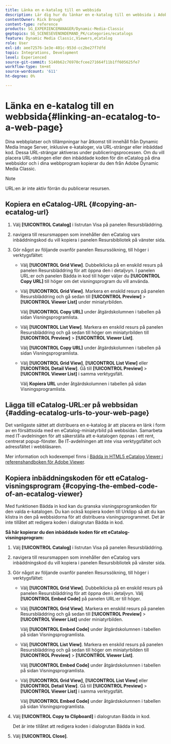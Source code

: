 ```yaml
---
title: Länka en e-katalog till en webbsida
description: Lär dig hur du länkar en e-katalog till en webbsida i Adobe Dynamic Media Classic.
contentOwner: Rick Brough
content-type: reference
products: SG_EXPERIENCEMANAGER/Dynamic-Media-Classic
geptopics: SG_SCENESEVENONDEMAND_PK/categories/ecatalogs
feature: Dynamic Media Classic,Viewers,eCatalog
role: User
exl-id: aee72576-1e3e-401c-953d-cc2be27f7dfd
topic: Integrations, Development
level: Experienced
source-git-commit: 5140b62c76970cfcee271664f11b1ff605625fe7
workflow-type: tm+mt
source-wordcount: '611'
ht-degree: 0%

---
```


# Länka en e-katalog till en webbsida{#linking-an-ecatalog-to-a-web-page}

Dina webbplatser och tillämpningar har åtkomst till innehåll från Dynamic Media Image Server, inklusive e-kataloger, via URL-strängar eller inbäddad kod. Dessa URL-strängar aktiveras under publiceringsprocessen. Om du vill placera URL-strängen eller den inbäddade koden för din eCatalog på dina webbsidor och i dina webbprogram kopierar du den från Adobe Dynamic Media Classic.

>[!NOTE]
>
>URL:en är inte aktiv förrän du publicerar resursen.

## Kopiera en eCatalog-URL {#copying-an-ecatalog-url}

1. Välj **[!UICONTROL Catalog]** i listrutan Visa på panelen Resursbläddring.
1. navigera till resursmappen som innehåller den eCatalog vars inbäddningskod du vill kopiera i panelen Resursbibliotek på vänster sida.
1. Gör något av följande ovanför panelen Resurssökning, till höger i verktygsfältet:

   * Välj **[!UICONTROL Grid View]**. Dubbelklicka på en enskild resurs på panelen Resursbläddring för att öppna den i detaljvyn. I panelen URL:er och panelen Bädda in kod till höger väljer du **[!UICONTROL Copy URL]** till höger om det visningsprogram du vill använda.
   * Välj **[!UICONTROL Grid View]**. Markera en enskild resurs på panelen Resursbläddring och gå sedan till **[!UICONTROL Preview]** > **[!UICONTROL Viewer List]** under miniatyrbilden.

     Välj **[!UICONTROL Copy URL]** under åtgärdskolumnen i tabellen på sidan Visningsprogramlista.

   * Välj **[!UICONTROL List View]**. Markera en enskild resurs på panelen Resursbläddring och gå sedan till höger om miniatyrbilden till **[!UICONTROL Preview]** > **[!UICONTROL Viewer List]**.

     Välj **[!UICONTROL Copy URL]** under åtgärdskolumnen i tabellen på sidan Visningsprogramlista.

   * Välj **[!UICONTROL Grid View]**, **[!UICONTROL List View]** eller **[!UICONTROL Detail View]**. Gå till **[!UICONTROL Preview]** > **[!UICONTROL Viewer List]** i samma verktygsfält.

     Välj **Kopiera URL** under åtgärdskolumnen i tabellen på sidan Visningsprogramlista.

## Lägga till eCatalog-URL:er på webbsidan {#adding-ecatalog-urls-to-your-web-page}

Det vanligaste sättet att distribuera en e-katalog är att placera en länk i form av en försättssida med en eCatalog-miniatyrbild på webbsidan. Samarbeta med IT-avdelningen för att säkerställa att e-katalogen öppnas i ett rent, centrerat popup-fönster. Be IT-avdelningen att inte visa verktygsfältet och adressfältet i webbläsaren.

Mer information och kodexempel finns i [Bädda in HTML5 eCatalog Viewer i referenshandboken för Adobe Viewer](https://experienceleague.adobe.com/en/docs/dynamic-media-developer-resources/library/viewers-aem-assets-dmc/ecatalog/c-html5-20-ecatalog-viewer-about#section-e1c3106f5b3e445d9b95be337c2f94e2).

## Kopiera inbäddningskoden för ett eCatalog-visningsprogram {#copying-the-embed-code-of-an-ecatalog-viewer}

Med funktionen Bädda in kod kan du granska visningsprogramkoden för den valda e-katalogen. Du kan också kopiera koden till Urklipp så att du kan klistra in den på webbsidorna för att distribuera visningsprogrammet. Det är inte tillåtet att redigera koden i dialogrutan Bädda in kod.

**Så här kopierar du den inbäddade koden för ett eCatalog-visningsprogram:**

1. Välj **[!UICONTROL Catalog]** i listrutan Visa på panelen Resursbläddring.
1. navigera till resursmappen som innehåller den eCatalog vars inbäddningskod du vill kopiera i panelen Resursbibliotek på vänster sida.
1. Gör något av följande ovanför panelen Resurssökning, till höger i verktygsfältet:

   * Välj **[!UICONTROL Grid View]**. Dubbelklicka på en enskild resurs på panelen Resursbläddring för att öppna den i detaljvyn. Välj **[!UICONTROL Embed Code]** på panelen URL:er till höger.
   * Välj **[!UICONTROL Grid View]**. Markera en enskild resurs på panelen Resursbläddring och gå sedan till **[!UICONTROL Preview]** > **[!UICONTROL Viewer List]** under miniatyrbilden.

     Välj **[!UICONTROL Embed Code]** under åtgärdskolumnen i tabellen på sidan Visningsprogramlista.

   * Välj **[!UICONTROL List View]**. Markera en enskild resurs på panelen Resursbläddring och gå sedan till höger om miniatyrbilden till **[!UICONTROL Preview]** > **[!UICONTROL Viewer List]**.

     Välj **[!UICONTROL Embed Code]** under åtgärdskolumnen i tabellen på sidan Visningsprogramlista.

   * Välj **[!UICONTROL Grid View]**, **[!UICONTROL List View]** eller **[!UICONTROL Detail View]**. Gå till **[!UICONTROL Preview]** > **[!UICONTROL Viewer List]** i samma verktygsfält.

     Välj **[!UICONTROL Embed Code]** under åtgärdskolumnen i tabellen på sidan Visningsprogramlista.

1. Välj **[!UICONTROL Copy to Clipboard]** i dialogrutan Bädda in kod.

   Det är inte tillåtet att redigera koden i dialogrutan Bädda in kod.

1. Välj **[!UICONTROL Close]**.
